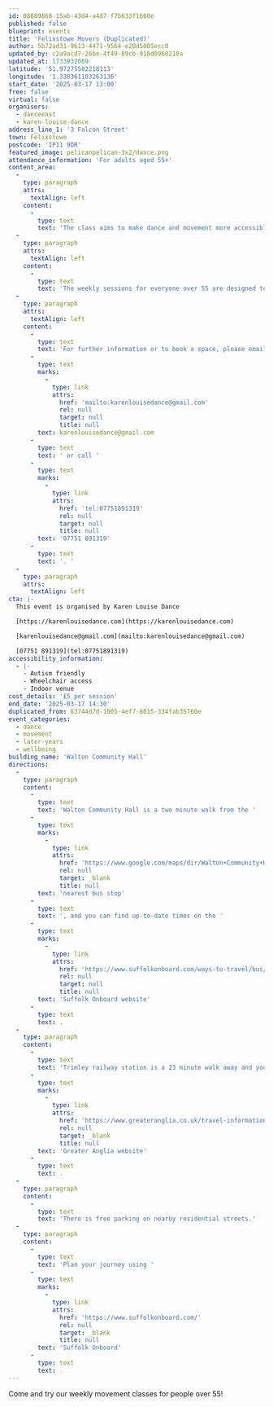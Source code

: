 ```yaml
---
id: 08089868-15ab-43d4-a4d7-f7b633f1660e
published: false
blueprint: events
title: 'Felixstowe Movers (Duplicated)'
author: 5b72ad31-9613-4471-9564-e28d5005ecc0
updated_by: c2a9acd7-26be-4f49-89cb-918d0960210a
updated_at: 1733932069
latitude: '51.97275582218113'
longitude: '1.338361103263136'
start_date: '2025-03-17 13:00'
free: false
virtual: false
organisers:
  - danceeast
  - karen-louise-dance
address_line_1: '3 Falcon Street'
town: Felixstowe
postcode: 'IP11 9DR'
featured_image: pelicanpelican-3x2/dance.png
attendance_information: 'For adults aged 55+'
content_area:
  -
    type: paragraph
    attrs:
      textAlign: left
    content:
      -
        type: text
        text: 'The class aims to make dance and movement more accessible by pairing the activity with the chance to meet new people in a friendly and relaxed environment. Led by a team of professional dance artists, the Movers classes gives people the opportunity to socialise and get moving in a fun and relaxed environment.'
  -
    type: paragraph
    attrs:
      textAlign: left
    content:
      -
        type: text
        text: 'The weekly sessions for everyone over 55 are designed to boost mental and physical health and include a chance to socialise and connect with others, but most importantly to have fun. Sessions will be led by an experienced dance artist and are suitable for all levels of mobility. No dance experience is necessary.'
  -
    type: paragraph
    attrs:
      textAlign: left
    content:
      -
        type: text
        text: 'For further information or to book a space, please email Karen on '
      -
        type: text
        marks:
          -
            type: link
            attrs:
              href: 'mailto:karenlouisedance@gmail.com'
              rel: null
              target: null
              title: null
        text: karenlouisedance@gmail.com
      -
        type: text
        text: ' or call '
      -
        type: text
        marks:
          -
            type: link
            attrs:
              href: 'tel:07751891319'
              rel: null
              target: null
              title: null
        text: '07751 891319'
      -
        type: text
        text: '. '
  -
    type: paragraph
    attrs:
      textAlign: left
cta: |-
  This event is organised by Karen Louise Dance 

  [https://karenlouisedance.com](https://karenlouisedance.com)

  [karenlouisedance@gmail.com](mailto:karenlouisedance@gmail.com)

  [07751 891319](tel:07751891319)
accessibility_information:
  - |-
    - Autism friendly
    - Wheelchair access
    - Indoor venue
cost_details: '£5 per session'
end_date: '2025-03-17 14:30'
duplicated_from: 63744d7d-1005-4ef7-8015-334fab35760e
event_categories:
  - dance
  - movement
  - later-years
  - wellbeing
building_name: 'Walton Community Hall'
directions:
  -
    type: paragraph
    content:
      -
        type: text
        text: 'Walton Community Hall is a two minute walk from the '
      -
        type: text
        marks:
          -
            type: link
            attrs:
              href: 'https://www.google.com/maps/dir/Walton+Community+Hall,+Falcon+Street,+Felixstowe/Half+Moon,+Felixstowe+IP11+9QJ/@51.9728858,1.3351344,17z/data=!3m1!4b1!4m14!4m13!1m5!1m1!1s0x47d9779d9ee5a0c7:0x72b87b59cec28800!2m2!1d1.3384697!2d51.9727564!1m5!1m1!1s0x47d9779dc0ed8097:0xc3d0f58ee3ba9a74!2m2!1d1.33698!2d51.973145!3e2?entry=ttu&g_ep=EgoyMDI0MTIwOC4wIKXMDSoASAFQAw%3D%3D'
              rel: null
              target: _blank
              title: null
        text: 'nearest bus stop'
      -
        type: text
        text: ', and you can find up-to-date times on the '
      -
        type: text
        marks:
          -
            type: link
            attrs:
              href: 'https://www.suffolkonboard.com/ways-to-travel/bus/bus-timetable-updates/'
              rel: null
              target: null
              title: null
        text: 'Suffolk Onboard website'
      -
        type: text
        text: .
  -
    type: paragraph
    content:
      -
        type: text
        text: 'Trimley railway station is a 23 minute walk away and you can find times on the '
      -
        type: text
        marks:
          -
            type: link
            attrs:
              href: 'https://www.greateranglia.co.uk/travel-information/station-information/trm'
              rel: null
              target: _blank
              title: null
        text: 'Greater Anglia website'
      -
        type: text
        text: .
  -
    type: paragraph
    content:
      -
        type: text
        text: 'There is free parking on nearby residential streets.'
  -
    type: paragraph
    content:
      -
        type: text
        text: 'Plan your journey using '
      -
        type: text
        marks:
          -
            type: link
            attrs:
              href: 'https://www.suffolkonboard.com/'
              rel: null
              target: _blank
              title: null
        text: 'Suffolk Onboard'
      -
        type: text
        text: .
---
```

Come and try our weekly movement classes for people over 55!